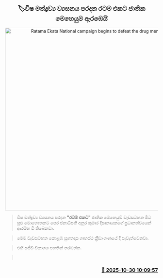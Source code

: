 <p align='center'><b><h2 align='center' title='Ratama Ekata National campaign begins to defeat the drug menace'>🏷විෂ මත්ද්‍රව්‍ය ව්‍යසනය පරදන රටම එකට ජාතික මෙහෙයුම ඇරඹෙයි</h2></b></p>
<p align='center'><img src='https://helakuru.sgp1.cdn.digitaloceanspaces.com/esana/images/lib/ratama-ekata-km.jpg' width='600' alt='Ratama Ekata National campaign begins to defeat the drug menace'></p>

> විෂ මත්ද්‍රව්‍ය ව්‍යසනය පරදන <strong>"රටම එකට" </strong>ජාතික මෙහෙයුම් වැඩසටහන මීට සුළු මොහොතකට පෙර ජනාධිපති අනුර කුමාර දිසානායකගේ ප්‍රධානත්වයෙන් ආරම්භ වී තිබෙනවා.

> මෙම වැඩසටහන කොළඹ සුගතදාස ගෘහස්ථ ක්‍රීඩාංගණයේ දී පැවැත්වෙනවා.

> එහි සජීවී විකාශය පහතින් නරඹන්න.

>  



<h3 align='right'><a href='https://www.helakuru.lk/esana/p/114932/'>📅 2025-10-30 10:09:57</a></h3>
